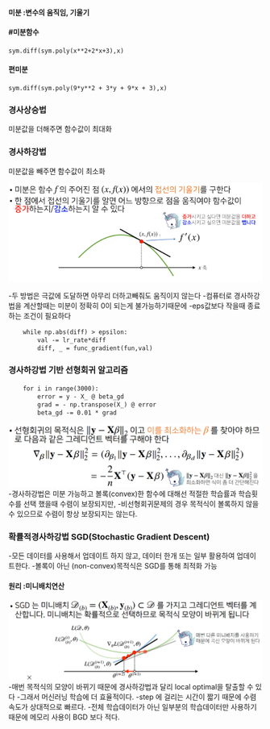 #### 미분 :변수의 움직임, 기울기

#### #미분함수
    sym.diff(sym.poly(x**2+2*x+3),x)     

#### 편미분
    sym.diff(sym.poly(9*y**2 + 3*y + 9*x + 3),x) 

### 경사상승법
미분값을 더해주면 함수값이 최대화

### 경사하강법
미분값을 빼주면 함수값이 최소화

<img src="diff.PNG">

-두 방법은 극값에 도달하면 아무리 더하고빼줘도 움직이지 않는다
-컴퓨터로 경사하강법을 계산할때는 미분이 정확히 0이 되는게 불가능하기때문에
-eps값보다 작을때 종료하는 조건이 필요하다 

        while np.abs(diff) > epsilon:
            val -= lr_rate*diff
            diff, _ = func_gradient(fun,val)


### 경사하강법 기반 선형회귀 알고리즘

        for i in range(3000):
            error = y - X_ @ beta_gd
            grad = - np.transpose(X_) @ error
            beta_gd -= 0.01 * grad
            
<img src="bgd.PNG">
-경사하강법은 미분 가능하고 볼록(convex)한 함수에 대해선 적절한 학습률과 학습횟수를 선택 했을때 수렴이 보장되지만,
-비선형회귀문제의 경우 목적식이 볼록하지 않을 수 있으므로 수렴이 항상 보장되지는 않는다.


###  확률적경사하강법 SGD(Stochastic Gradient Descent)
-모든 데이터를 사용해서 업데이트 하지 않고, 데이터 한개 또는 일부 활용하여 업데이트한다.
-볼록이 아닌 (non-convex)목적식은 SGD를 통해 최적화 가능

#### 원리 :미니배치연산
<img src="sgd.png">
-매번 목적식의 모양이 바뀌기 때문에 경사하강법과 달리 local optimal을 탈출할 수 있다
-그래서 머신러닝 학습에 더 효율적이다.
-step 에 걸리는 시간이 짧기 때문에 수렴속도가 상대적으로 빠르다.
-전체 학습데이터가 아닌 일부분의 학습데이터만 사용하기 때문에 메모리 사용이 BGD 보다 적다.




